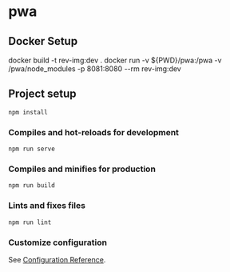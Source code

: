 # pwa

## Docker Setup

docker build -t rev-img:dev .
docker run -v ${PWD}/pwa:/pwa -v /pwa/node_modules -p 8081:8080 --rm rev-img:dev

## Project setup
```
npm install
```

### Compiles and hot-reloads for development
```
npm run serve
```

### Compiles and minifies for production
```
npm run build
```

### Lints and fixes files
```
npm run lint
```

### Customize configuration
See [Configuration Reference](https://cli.vuejs.org/config/).
